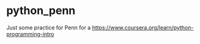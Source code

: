 # python_penn

Just some practice for Penn for a https://www.coursera.org/learn/python-programming-intro
